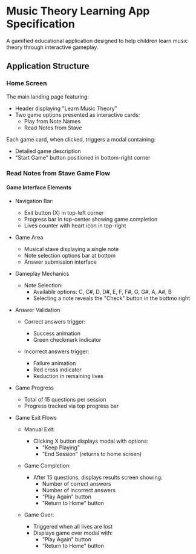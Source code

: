 # Music Theory Learning App Specification
A gamified educational application designed to help children learn music theory through interactive gameplay.

## Application Structure

### Home Screen
The main landing page featuring:
- Header displaying "Learn Music Theory"
- Two game options presented as interactive cards:
  - Play from Note Names
  - Read Notes from Stave

Each game card, when clicked, triggers a modal containing:
- Detailed game description
- "Start Game" button positioned in bottom-right corner

### Read Notes from Stave Game Flow

#### Game Interface Elements
- Navigation Bar:
  - Exit button (X) in top-left corner
  - Progress bar in top-center showing game completion
  - Lives counter with heart icon in top-right
- Game Area
  - Musical stave displaying a single note
  - Note selection options bar at bottom
  - Answer submission interface

- Gameplay Mechanics
  - Note Selection:
    - Available options: C, C#, D, D#, E, F, F#, G, G#, A, A#, B
    - Selecting a note reveals the "Check" button in the bottmo right

- Answer Validation
  - Correct answers trigger:
    - Success animation
    - Green checkmark indicator 

  - Incorrect answers trigger:
    - Failure animation
    - Red cross indicator
    - Reduction in remaining lives    

- Game Progress
  - Total of 15 questions per session
  - Progress tracked via top progress bar

- Game Exit Flows
  - Manual Exit:
    - Clicking X button displays modal with options:
      - "Keep Playing"
      - "End Session" (returns to home screen)

  - Game Completion:
    - After 15 questions, displays results screen showing:
      - Number of correct answers
      - Number of incorrect answers
      - "Play Again" button
      - "Return to Home" button

  - Game Over:
    - Triggered when all lives are lost
    - Displays game over modal with:
      - "Play Again" button
      - "Return to Home" button

